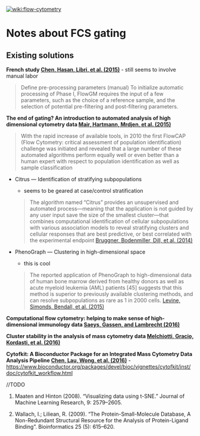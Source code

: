 [![wiki:flow-cytometry](https://img.shields.io/badge/Wikipedia-Flow%20Cytometry-blue.svg)](https://en.wikipedia.org/wiki/Flow_cytometry)

Notes about FCS gating
================

Existing solutions
------------------

**French study <a name=cite-Chen_2015></a>[Chen, Hasan, Libri, et al. (2015)](https://doi.org/10.1016%2Fj.clim.2014.12.009)** - still seems to involve manual labor

> Define pre-processing parameters (manual) To initialize automatic processing of Phase I, FlowGM requires the input of a few parameters, such as the choice of a reference sample, and the selection of potential pre-filtering and post-filtering parameters.

**The end of gating? An introduction to automated analysis of high dimensional cytometry data <a name=cite-Mair_2015></a>[Mair, Hartmann, Mrdjen, et al. (2015)](https://doi.org/10.1002%2Feji.201545774)**

> With the rapid increase of available tools, in 2010 the first FlowCAP (Flow Cytometry: critical assessment of population identification) challenge was initiated and revealed that a large number of these automated algorithms perform equally well or even better than a human expert with respect to population identification as well as sample classification

-   Citrus — Identification of stratifying subpopulations
    -   seems to be geared at case/control stratification

    > The algorithm named “Citrus” provides an unsupervised and automated process—meaning that the application is not guided by any user input save the size of the smallest cluster—that combines computational identification of cellular subpopulations with various association models to reveal stratifying clusters and cellular responses that are best predictive, or best correlated with the experimental endpoint <a name=cite-Bruggner_2014></a>[Bruggner, Bodenmiller, Dill, et al. (2014)](https://doi.org/10.1073%2Fpnas.1408792111)

-   PhenoGraph — Clustering in high-dimensional space
    -   this is cool

    > The reported application of PhenoGraph to high-dimensional data of human bone marrow derived from healthy donors as well as acute myeloid leukemia (AML) patients \[45\] suggests that this method is superior to previously available clustering methods, and can resolve subpopulations as rare as 1 in 2000 cells. <a name=cite-Levine_2015></a>[Levine, Simonds, Bendall, et al. (2015)](https://doi.org/10.1016%2Fj.cell.2015.05.047)

**Computational flow cytometry: helping to make sense of high-dimensional immunology data <a name=cite-Saeys_2016></a>[Saeys, Gassen, and Lambrecht (2016)](https://doi.org/10.1038%2Fnri.2016.56)**

**Cluster stability in the analysis of mass cytometry data <a name=cite-Melchiotti_2016></a>[Melchiotti, Gracio, Kordasti, et al. (2016)](https://doi.org/10.1002%2Fcyto.a.23001)**

**Cytofkit: A Bioconductor Package for an Integrated Mass Cytometry Data Analysis Pipeline <a name=cite-Chen_2016></a>[Chen, Lau, Wong, et al. (2016)](https://doi.org/10.1371%2Fjournal.pcbi.1005112)** - <https://www.bioconductor.org/packages/devel/bioc/vignettes/cytofkit/inst/doc/cytofkit_workflow.html>

//TODO

1.  Maaten and Hinton (2008). “Visualizing data using t-SNE.” Journal of Machine Learning Research, 9: 2579–2605.

2.  Wallach, I.; Liliean, R. (2009). “The Protein-Small-Molecule Database, A Non-Redundant Structural Resource for the Analysis of Protein-Ligand Binding”. Bioinformatics 25 (5): 615–620.
